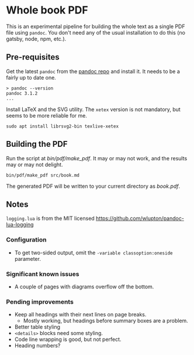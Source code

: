# Whole book PDF

This is an experimental pipeline for building the whole text as a single PDF file using `pandoc`. You don't need any of the usual installation to do this (no gatsby, node, npm, etc.).

## Pre-requisites

Get the latest `pandoc` from the [pandoc repo](https://github.com/jgm/pandoc/releases/) and install it. It needs to be a fairly up to date one.

```
> pandoc --version
pandoc 3.1.2
...
```

Install LaTeX and the SVG utility. The `xetex` version is not mandatory, but seems to be more reliable for me.

```
sudo apt install librsvg2-bin texlive-xetex
```

## Building the PDF

Run the script at _bin/pdf/make\_pdf_. It may or may not work, and the results may or may not delight.

```
bin/pdf/make_pdf src/book.md
```

The generated PDF will be written to your current directory as _book.pdf_.

## Notes

`logging.lua` is from the MIT licensed https://github.com/wlupton/pandoc-lua-logging

### Configuration

- To get two-sided output, omit the `-variable classoption:oneside` parameter.

### Significant known issues

- A couple of pages with diagrams overflow off the bottom.

### Pending improvements

- Keep all headings with their next lines on page breaks.
  - Mostly working, but headings before summary boxes are a problem.
- Better table styling
- `<details>` blocks need some styling.
- Code line wrapping is good, but not perfect.
- Heading numbers?
